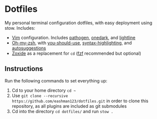 # Dotfiles
My personal terminal configuration dotfiles, with easy deployment using stow. Includes:
  - [Vim](https://github.com/vim/vim) configuration. Includes [pathogen](https://github.com/tpope/vim-pathogen), [onedark](https://github.com/joshdick/onedark.vim), and [lightline](https://github.com/itchyny/lightline.vim)
  - [Oh-my-zsh](https://github.com/ohmyzsh/ohmyzsh), with [you-should-use](https://github.com/MichaelAquilina/zsh-you-should-use), [syntax-highlighting](https://github.com/zsh-users/zsh-syntax-highlighting), and [autosuggestions](https://github.com/zsh-users/zsh-autosuggestions)
  - [Zoxide](https://github.com/ajeetdsouza/zoxide) as a replacement for `cd` ([fzf](https://github.com/junegunn/fzf) recommended but optional)

## Instructions
Run the following commands to set everything up:
1. Cd to your home directory `cd ~`
2. Use `git clone --recursive https://github.com/eashman123/dotfiles.git` in order to clone this repository, as all plugins are included as git submodules 
3. Cd into the directory `cd dotfiles/` and run `stow .`
